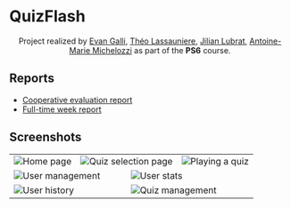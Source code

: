 # QuizFlash

<p align=center>
  <span>Project realized by <a href="https://github.com/06Games">Evan Galli</a>, <a href="https://github.com/theoLassauniere">Théo Lassauniere</a>,
<a href="https://github.com/LubratJilian">Jilian Lubrat</a>, <a href="https://github.com/mantoniu">Antoine-Marie Michelozzi</a> as part of the <b>PS6</b> course.</span>
</p>

## Reports

* [Cooperative evaluation report](docs/report.md)
* [Full-time week report](ops/livrable_temps_plein.md)

## Screenshots

<table>
  <tr>
    <td colspan="2"><img src="https://github.com/2019-2020-ps6/2023-2024-ps6-quizflash/assets/24252743/f567219c-a7ba-4a77-807f-8093a90eb211" alt="Home page"/></td>
    <td colspan="2"><img src="https://github.com/2019-2020-ps6/2023-2024-ps6-quizflash/assets/24252743/85d0fc9f-b4fd-4f9e-9131-72d77ba92cfa" alt="Quiz selection page"/></td>
    <td colspan="2"><img src="https://github.com/2019-2020-ps6/2023-2024-ps6-quizflash/assets/24252743/0e8d17aa-5987-4fb4-bb6a-f4f2086ea6f8" alt="Playing a quiz"/></td>
  </tr>
  <tr>
    <td colspan="3"><img src="https://github.com/2019-2020-ps6/2023-2024-ps6-quizflash/assets/24252743/643d7355-4840-4d1d-a4f5-b9f56ef38148" alt="User management"/></td>
    <td colspan="3"><img src="https://github.com/2019-2020-ps6/2023-2024-ps6-quizflash/assets/24252743/30f7b446-94e0-4647-af79-8a4d77db87d5" alt="User stats"/></td>
  </tr>
  <tr>
    <td colspan="3"><img src="https://github.com/2019-2020-ps6/2023-2024-ps6-quizflash/assets/24252743/24a893f5-cd80-42a7-b5e3-a21339d6d023" alt="User history"/></td>
    <td colspan="3"><img src="https://github.com/2019-2020-ps6/2023-2024-ps6-quizflash/assets/24252743/68d506ef-4ce1-45b8-abc1-6f02040e0ce8" alt="Quiz management"/></td>
  </tr>
</table>

